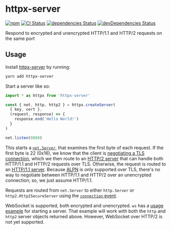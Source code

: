 # httpx-server
[![npm](https://img.shields.io/npm/v/httpx-server.svg)](https://www.npmjs.com/package/httpx-server)
[![CI Status](https://github.com/vinsonchuong/httpx-server/workflows/CI/badge.svg)](https://github.com/vinsonchuong/httpx-server/actions?query=workflow%3ACI)
[![dependencies Status](https://david-dm.org/vinsonchuong/httpx-server/status.svg)](https://david-dm.org/vinsonchuong/httpx-server)
[![devDependencies Status](https://david-dm.org/vinsonchuong/httpx-server/dev-status.svg)](https://david-dm.org/vinsonchuong/httpx-server?type=dev)

Respond to encrypted and unencrypted HTTP/1.1 and HTTP/2 requests on the same port

## Usage
Install [httpx-server](https://www.npmjs.com/package/httpx-server)
by running:

```sh
yarn add httpx-server
```

Start a server like so:

```js
import * as httpx from 'httpx-server'

const { net, http, http2 } = httpx.createServer(
  { key, cert },
  (request, response) => {
    response.end('Hello World!')
  }
)

net.listen(8080)
```

This starts a
[`net.Server`](https://nodejs.org/api/net.html#net_class_net_server), that
examines the first byte of each request. If the first byte is 22 (0x16), we
know that the client is
[negotiating a TLS connection](https://tls.ulfheim.net/), which we then route
to an
[HTTP/2 server](https://nodejs.org/api/http2.html#http2_compatibility_api) that
can handle both HTTP/1.1 and HTTP/2 requests over TLS. Otherwise, the request is
routed to an
[HTTP/1.1 server](https://nodejs.org/api/http.html#http_http_createserver_options_requestlistener).
Because
[ALPN](https://en.wikipedia.org/wiki/Application-Layer_Protocol_Negotiation) is
only supported over TLS, there's no way to negotiate between HTTP/1.1 and HTTP/2
over an unencrypted connection; so, we just assume HTTP/1.1.

Requests are routed from `net.Server` to either `http.Server` or
`http2.Http2SecureServer` using the
[`connection` event](https://nodejs.org/api/http.html#http_event_connection).

WebSocket is supported, both encrypted and unencrypted. `ws` has a
[usage example](https://github.com/websockets/ws#external-https-server) for
starting a server. That example will work with both the `http` and `http2`
server objects returned above. However, WebSocket over HTTP/2 is not yet
supported.
